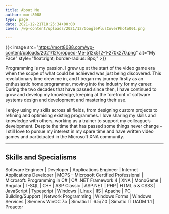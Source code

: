```yaml
---
title: About Me
author: mort8088
type: page
date: 2021-12-21T18:25:34+00:00
cover: /wp-content/uploads/2021/12/GooglePlusCoverPhoto001.png

---
```


{{< image src="https://mort8088.com/wp-content/uploads/2021/12/cropped-Me-512x512-1-270x270.png" alt="My Face" style="float:right; border-radius: 8px;" >}}

Programming is my passion. I grew up at the start of the video game era when the scope of what could be achieved was just being discovered. This revolutionary time drew me in, and I began my journey firstly as an enthusiastic home programmer, moving into the industry for my career. During the two decades that have passed since then, I have continued to grow and develop my knowledge, keeping at the forefront of software systems design and development and mastering their use.

I enjoy using my skills across all fields, from designing custom projects to refining and optimising existing programmes. I love sharing my skills and knowledge with others, working as a trainer to support my colleague’s development. Despite the time that has passed some things never change – I still love to pursue my interest in my spare time and have written video games and participated in the Microsoft XNA community.

* * *

## Skills and Specialisms

Software Engineer | Developer | Applications Engineer | Internet Applications Developer | MCPS – Microsoft Certified Professional | Microsoft: Programming in C# | C# .NET Framework 4 | XNA | MonoGame | Angular | T-SQL | C++ | ASP Classic | ASP.NET | PHP | HTML 5 & CSS3 | JavaScript | Typescript | Windows | Linux | IIS | Apache | PC Building/Support | Network Programming | Windows Forms | Windows Services | Siemens WinCC 7.x | Simatic IT 6.5/7.0 | Simatic IT UADM 1.1 | Preactor